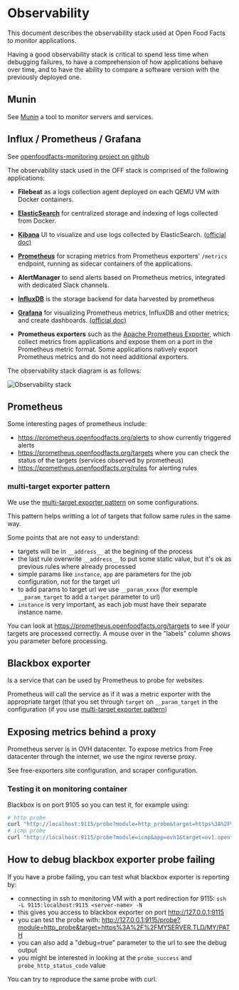 # Observability

This document describes the observability stack used at Open Food Facts to monitor applications.

Having a good observability stack is critical to spend less time when debugging failures, to have a comprehension of how applications behave over time, and to have the ability to compare a software version with the previously deployed one.

## Munin

See [Munin](./munin.md) a tool to monitor servers and services.

## Influx / Prometheus / Grafana

See [openfoodfacts-monitoring project on github](https://github.com/openfoodfacts/openfoodfacts-monitoring/)

The observability stack used in the OFF stack is comprised of the following applications:

* **Filebeat** as a logs collection agent deployed on each QEMU VM with Docker containers.

* [**ElasticSearch**](https://www.elastic.co/guide/en/elasticsearch/reference/current/index.html) for centralized storage and indexing of logs collected from Docker.

* [**Kibana**](https://kibana.openfoodfacts.org/) UI to visualize and use logs collected by ElasticSearch. [(official doc)](https://www.elastic.co/guide/en/kibana/current/index.html)

* [**Prometheus**](https://prometheus.io/docs) for scraping metrics from Prometheus exporters' `/metrics` endpoint, running as sidecar containers of the applications.

* **AlertManager** to send alerts based on Prometheus metrics, integrated with dedicated Slack channels.

* [**InfluxDB**](https://docs.influxdata.com/influxdb/v2.0/) is the storage backend for data harvested by prometheus

* [**Grafana**](https://grafana.openfoodfacts.org/) for visualizing Prometheus metrics, InfluxDB and other metrics; and create dashboards. [(official doc)](https://grafana.com/docs/grafana/latest)

* **Prometheus exporters** such as the [Apache Prometheus Exporter](https://github.com/Lusitaniae/apache_exporter), which collect metrics from applications and expose them on a port in the Prometheus metric format. Some applications natively export Prometheus metrics and do not need additional exporters.

The observability stack diagram is as follows:

![Observability stack](./img/obs_stack.png)

## Prometheus

Some interesting pages of prometheus include:
* https://prometheus.openfoodfacts.org/alerts to show currently triggered alerts
* https://prometheus.openfoodfacts.org/targets where you can check the status of the targets (services observed by prometheus)
* https://prometheus.openfoodfacts.org/rules for alerting rules

### multi-target exporter pattern

We use the [multi-target exporter pattern](https://prometheus.io/docs/guides/multi-target-exporter/#querying-multi-target-exporters-with-prometheus) on some configurations.

This pattern helps writting a lot of targets that follow same rules in the same way.

Some points that are not easy to understand:
* targets will be in `__address__` at the begining of the process
* the last rule overwrite `__address__` to put some static value, but it's ok as previous rules where already processed
* simple params like `instance`, `app` are parameters for the job configuration, not for the target url
* to add params to target url we use `__param_xxxx` (for exemple `__param_target` to add a `target` parameter to url)
* `instance` is very important, as each job must have their separate instance name.

You can look at https://prometheus.openfoodfacts.org/targets to see if your targets are processed correctly. 
A mouse over in the "labels" column shows you parameter before processing.


## Blackbox exporter

Is a service that can be used by Prometheus to probe for websites. 

Prometheus will call the service as if it was a metric exporter with the appropriate target (that you set through `target` on `__param_target` in the configuration (if you use [multi-target exporter pattern](https://prometheus.io/docs/guides/multi-target-exporter/#querying-multi-target-exporters-with-prometheus))


## Exposing metrics behind a proxy

Prometheus server is in OVH datacenter.
To expose metrics from Free datacenter through the internet,
we use the nginx reverse proxy.

See free-exporters site configuration, and scraper configuration.

### Testing it on monitoring container

Blackbox is on port 9105 so you can test it, for example using:
```bash
# http probe
curl "http://localhost:9115/probe?module=http_probe&target=https%3A%2F%2Fsearch.openfoodfacts.org%2F"
# icmp probe
curl "http://localhost:9115/probe?module=icmp&app=ovh1&target=ov1.openfoodfacts.org"
```


## How to debug blackbox exporter probe failing

If you have a probe failing, you can test what blackbox exporter is reporting by:

* connecting in ssh to monitoring VM with a port redirection for 9115:
  `ssh -L 9115:localhost:9115 <server-name> -N`
* this gives you access to blackbox exporter on port http://127.0.0.1:9115
* you can test the probe with:
  http://127.0.0.1:9115/probe?module=http_probe&target=https%3A%2F%2FMYSERVER.TLD/MY/PATH
* you can also add a "debug=true" parameter to the url to see the debug output
* you might be interested in looking at the `probe_success` and `probe_http_status_code` value

You can try to reproduce the same probe with curl.